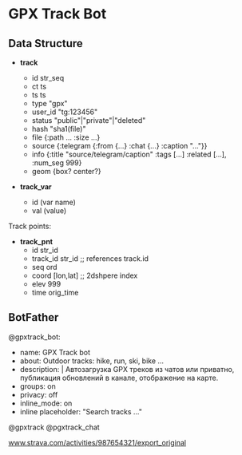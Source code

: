 # GPX Track Bot

## Data Structure

- **track**
  - id      str_seq
  - ct      ts
  - ts      ts
  - type    "gpx"
  - user_id "tg:123456"
  - status  "public"|"private"|"deleted"
  - hash    "sha1(file)"
  - file    {:path ... :size ...}
  - source  {:telegram {:from {...} :chat {...} :caption "..."}}
  - info    {:title "source/telegram/caption" :tags [...] :related [...], :num_seg 999}
  - geom    {box? center?}

- **track_var**
  - id  (var name)
  - val (value)

Track points:

- **track_pnt**
  - id        str_id
  - track_id  str_id      ;; references track.id
  - seq       ord
  - coord     [lon,lat]   ;; 2dshpere index
  - elev      999
  - time      orig_time

## BotFather

@gpxtrack_bot:

- name: GPX Track bot
- about: Outdoor tracks: hike, run, ski, bike ...
- description: |
    Автозагрузка GPX треков из чатов или приватно, публикация обновлений в канале, отображение на карте.
- groups: on
- privacy: off
- inline_mode: on
- inline placeholder: "Search tracks ..."

@gpxtrack
@pgxtrack_chat

www.strava.com/activities/987654321/export_original
